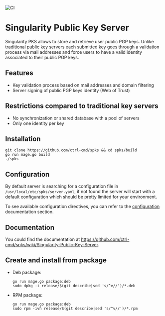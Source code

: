 ![CI](https://github.com/ctrl-cmd/spks/workflows/ci/badge.svg)

# Singularity Public Key Server #

Singularity PKS allows to store and retrieve user public PGP keys. Unlike traditional public key servers each submitted key goes through a validation process via mail addresses and force users to have a valid identity associated to their public PGP keys.

## Features ##

* Key validation process based on mail addresses and domain filtering
* Server signing of public PGP keys identity (Web of Trust)

## Restrictions compared to traditional key servers ##

* No synchronization or shared database with a pool of servers
* Only one identity per key

## Installation ##

```
git clone https://github.com/ctrl-cmd/spks && cd spks/build
go run mage.go build
./spks
```

## Configuration ##

By default server is searching for a configuration file in `/usr/local/etc/spks/server.yaml`, if not found the server will start with a default configuration which should be pretty limited for your environment.

To see available configuration directives, you can refer to the [configuration](https://github.com/ctrl-cmd/spks/wiki/Configuration) documentation section.

## Documentation ##

You could find the documentation at https://github.com/ctrl-cmd/spks/wiki/Singularity-Public-Key-Server.

## Create and install from package ##

* Deb package:

  ```
  go run mage.go package:deb
  sudo dpkg -i release/$(git describe|sed 's/^v//')/*.deb
  ```

* RPM package:

  ```
  go run mage.go package:deb
  sudo rpm -ivh release/$(git describe|sed 's/^v//')/*.rpm
  ```
